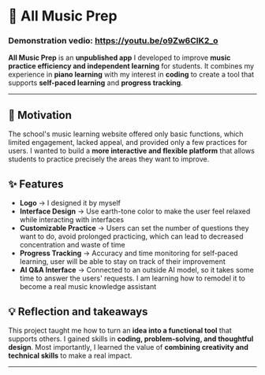 
# 🎵 All Music Prep 
### Demonstration vedio: https://youtu.be/o9Zw6ClK2_o 

**All Music Prep** is an **unpublished app** I developed to improve **music practice efficiency and independent learning** for students.
It combines my experience in **piano learning** with my interest in **coding** to create a tool that supports **self-paced learning** and **progress tracking**.

---

## 🚀 Motivation
The school's music learning website offered only basic functions, which limited engagement, lacked appeal, and provided only a few practices for users.
I wanted to build a **more interactive and flexible platform** that allows students to practice precisely the areas they want to improve.




## ✨ Features 
- **Logo** → I designed it by myself
- **Interface Design** → Use earth-tone color to make the user feel relaxed while interacting with interfaces
- **Customizable Practice** → Users can set the number of questions they want to do, avoid prolonged practicing, which can lead to decreased concentration and waste of time
- **Progress Tracking** → Accuracy and time monitoring for self-paced learning, user will be able to stay on track of their improvement
- **AI Q&A Interface** → Connected to an outside AI model, so it takes some time to answer the users' requests. I am learning how to remodel it to become a real music knowledge assistant




## 💡 Reflection and takeaways
This project taught me how to turn an **idea into a functional tool** that supports others. 
I gained skills in **coding, problem-solving, and thoughtful design**. Most importantly, I learned the value of **combining creativity and technical skills** to make a real impact.  

---
